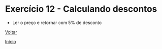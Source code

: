 # Exercício 12 - Calculando descontos
- Ler o preço e retornar com 5% de desconto

[Voltar](https://github.com/NandesLima/desafios-python/tree/main/02.%20Tratando%20dados%20e%20fazendo%20contas)

[Início](https://github.com/NandesLima/desafios-python)